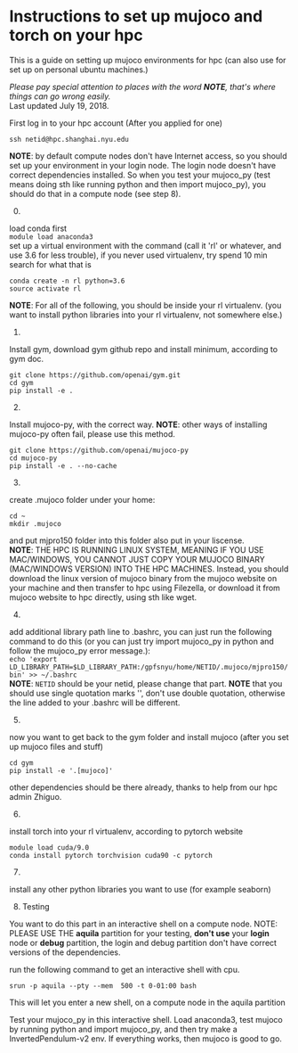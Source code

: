 # Instructions to set up mujoco and torch on your hpc 
This is a guide on setting up mujoco environments for hpc (can also use for set up on personal ubuntu machines.)

*Please pay special attention to places with the word **NOTE**, that's where things can go wrong easily.*  
Last updated July 19, 2018.  

First log in to your hpc account (After you applied for one)  
```
ssh netid@hpc.shanghai.nyu.edu  
```
**NOTE**: by default compute nodes don't have Internet access, so you should set up your environment in your login node. The login node doesn't have correct dependencies installed. So when you test your mujoco_py (test means doing sth like running python and then import mujoco_py), you should do that in a compute node (see step 8).


0. 
load conda first  
`module load anaconda3`  
set up a virtual environment with the command (call it 'rl' or whatever, and use 3.6 for less trouble), if you never used virtualenv, try spend 10 min search for what that is  
```
conda create -n rl python=3.6
source activate rl 
```

**NOTE**: For all of the following, you should be inside your rl virtualenv. (you want to install python libraries into your rl virtualenv, not somewhere else.)

1.
Install gym, download gym github repo and install minimum, according to gym doc.  
```
git clone https://github.com/openai/gym.git
cd gym
pip install -e .
```
2.
Install mujoco-py, with the correct way. **NOTE**: other ways of installing mujoco-py often fail, please use this method. 
```
git clone https://github.com/openai/mujoco-py
cd mujoco-py
pip install -e . --no-cache
```
3. 
create .mujoco folder under your home:
```
cd ~ 
mkdir .mujoco
```
and put mjpro150 folder into this folder also put in your liscense.  
**NOTE**: THE HPC IS RUNNING LINUX SYSTEM, MEANING IF YOU USE MAC/WINDOWS, YOU CANNOT JUST COPY YOUR MUJOCO BINARY (MAC/WINDOWS VERSION) INTO THE HPC MACHINES. Instead, you should download the linux version of mujoco binary from the mujoco website on your machine and then transfer to hpc using Filezella, or download it from mujoco website to hpc directly, using sth like wget.  


4. 
add additional library path line to .bashrc,
you can just run the following command to do this (or you can just try import mujoco_py in python and follow the mujoco_py error message.):  
`echo 'export LD_LIBRARY_PATH=$LD_LIBRARY_PATH:/gpfsnyu/home/NETID/.mujoco/mjpro150/bin' >> ~/.bashrc`  
**NOTE**: `NETID` should be your netid, please change that part. **NOTE** that you should use single quotation marks '', don't use double quotation, otherwise the line added to your .bashrc will be different. 


5. 
now you want to get back to the gym folder and install mujoco (after you set up mujoco files and stuff)
```
cd gym
pip install -e '.[mujoco]'
```

other dependencies should be there already, thanks to help from our hpc admin Zhiguo.

6. 
install torch into your rl virtualenv, according to pytorch website
```
module load cuda/9.0
conda install pytorch torchvision cuda90 -c pytorch
```

7. 
install any other python libraries you want to use (for example seaborn)

8. Testing

You want to do this part in an interactive shell on a compute node. NOTE: PLEASE USE THE **aquila** partition for your testing, **don't use** your **login** node or **debug** partition, the login and debug partition don't have correct versions of the dependencies.
 
run the following command to get an interactive shell with cpu. 
```
srun -p aquila --pty --mem  500 -t 0-01:00 bash
```
This will let you enter a new shell, on a compute node in the aquila partition  

Test your mujoco_py in this interactive shell. Load anaconda3, test mujoco by running python and import mujoco_py, and then try make a InvertedPendulum-v2 env. If everything works, then mujoco is good to go.
